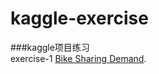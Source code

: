 # kaggle-exercise
###kaggle项目练习<br>
exercise-1  [Bike Sharing Demand](https://www.kaggle.com/c/bike-sharing-demand).<br>
